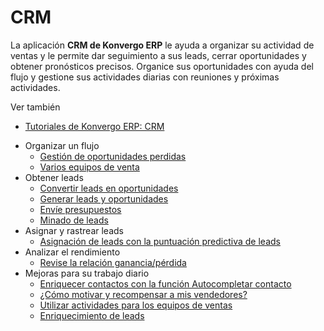# CRM

La aplicación **CRM de Konvergo ERP** le ayuda a organizar su actividad de ventas y le
permite dar seguimiento a sus leads, cerrar oportunidades y obtener
pronósticos precisos. Organice sus oportunidades con ayuda del flujo y
gestione sus actividades diarias con reuniones y próximas actividades.

<div class="alert alert-secondary">
<p class="alert-title">
Ver también</p><ul>
<li><p><a href="https://www.odoo.com/slides/crm-16">Tutoriales de Konvergo ERP: CRM</a></p></li>
</ul>
</div>

  * Organizar un flujo
    * [Gestión de oportunidades perdidas](crm/pipeline/lost_opportunities)
    * [Varios equipos de venta](crm/pipeline/multi_sales_team)
  * Obtener leads
    * [Convertir leads en oportunidades](crm/acquire_leads/convert)
    * [Generar leads y oportunidades](crm/acquire_leads/generate_leads)
    * [Envíe presupuestos](crm/acquire_leads/send_quotes)
    * [Minado de leads](crm/acquire_leads/lead_mining)
  * Asignar y rastrear leads
    * [Asignación de leads con la puntuación predictiva de leads](crm/track_leads/lead_scoring)
  * Analizar el rendimiento
    * [Revise la relación ganancia/pérdida](crm/performance/win_loss)
  * Mejoras para su trabajo diario
    * [Enriquecer contactos con la función Autocompletar contacto](crm/optimize/partner_autocomplete)
    * [¿Cómo motivar y recompensar a mis vendedores?](crm/optimize/gamification)
    * [Utilizar actividades para los equipos de ventas](crm/optimize/utilize_activities)
    * [Enriquecimiento de leads](crm/optimize/lead_enrichment)

